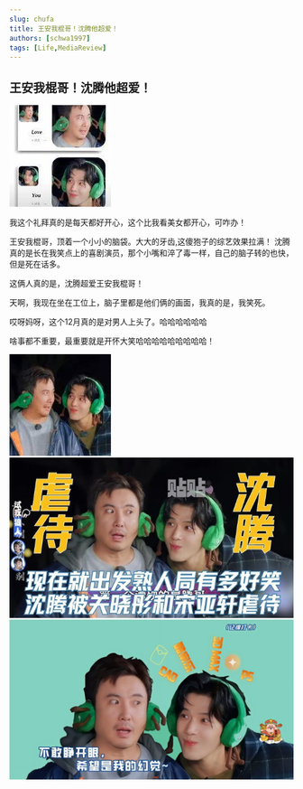 ```yaml
---
slug: chufa
title: 王安我棍哥！沈腾他超爱！
authors: [schwa1997]
tags: [Life,MediaReview]
---
```


## 王安我棍哥！沈腾他超爱！
![image](image.png)

我这个礼拜真的是每天都好开心，这个比我看美女都开心，可咋办！

王安我棍哥，顶着一个小小的脑袋。大大的牙齿,这傻狍子的综艺效果拉满！
沈腾真的是长在我笑点上的喜剧演员，那个小嘴和淬了毒一样，自己的脑子转的也快，但是死在话多。

这俩人真的是，沈腾超爱王安我棍哥！

天啊，我现在坐在工位上，脑子里都是他们俩的画面，我真的是，我笑死。

哎呀妈呀，这个12月真的是对男人上头了。哈哈哈哈哈哈 

啥事都不重要，最重要就是开怀大笑哈哈哈哈哈哈哈哈哈！

![image1](image-1.png)
![image2](image-2.png)
![image3](image-3.png)


